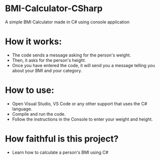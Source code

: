 # BMI-Calculator-CSharp
A simple BMI Calculator made in C# using console application

# How it works:

- The code sends a message asking for the person's weight.
- Then, it asks for the person's height.
- Once you have entered the code, it will send you a message telling you about your BMI and your category.

# How to use:

- Open Visual Studio, VS Code or any other support that uses the C# language.
- Compile and run the code.
- Follow the instructions in the Console to enter your weight and height.

# How faithful is this project?

- Learn how to calculate a person's BMI using C#